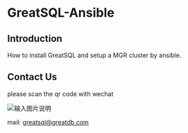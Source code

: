 # GreatSQL-Ansible

## Introduction

How to install GreatSQL and setup a MGR cluster by ansible.

## Contact Us
please scan the qr code with wechat

![输入图片说明](https://images.gitee.com/uploads/images/2021/0802/143402_f9d6cb61_8779455.jpeg "greatsql社区-wx-qrcode-0.5m.jpg")

mail: greatsql@greatdb.com
